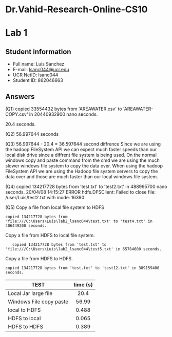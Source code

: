 # Dr.Vahid-Research-Online-CS10

# Lab 1

## Student information
* Full name: Luis Sanchez
* E-mail: lsanc044@ucr.edu	
* UCR NetID: lsanc044
* Student ID: 862046663

## Answers


(Q1) copied 33554432 bytes from 'AREAWATER.csv' to 'AREAWATER-COPY.csv' in 20440932900 nano seconds.

20.4 seconds.

(Q2) 56.997644 seconds

(Q3) 56.997644 - 20.4  = 36.597644 second diffrence
	Since we are using the hadoop FileSystem API we can expect much faster speeds than our local disk drive since a diffrent file system is being used. 
On the normal windows copy and paste command from the cmd we are using the much slower windows file system to copy the data over. 
When using the hadoop FileSystem API we are using the Hadoop file system servers to copy the data over and those are much faster than our local windows file system.


(Q4) copied 134217728 bytes from 'test.txt' to 'test2.txt' in 488995700 nano seconds.
20/04/08 14:15:27 ERROR hdfs.DFSClient: Failed to close file: /user/Luis/test2.txt with inode: 16390



(Q5)
Copy a file from local file system to HDFS

	copied 134217728 bytes from 'file:///C:\Users\Luis\lab2_lsanc044\test.txt' to 'test4.txt' in 406449200 seconds.

Copy a file from HDFS to local file system.

       copied 134217728 bytes from 'test.txt' to 'file:///C:\Users\Luis\lab2_lsanc044\test5.txt' in 65784600 seconds.
    
Copy a file from HDFS to HDFS.

	copied 134217728 bytes from 'test.txt' to 'test12.txt' in 389159400 seconds.


| TEST| time (s)          |
| ------------- |:-------------:|
| Local Jar large file  | 20.4 |
| Windows File copy paste      | 56.99      |
| local to HDFS | 0.488 |
| HDFS to local | 0.065      |
| HDFS to HDFS | 0.389     |
